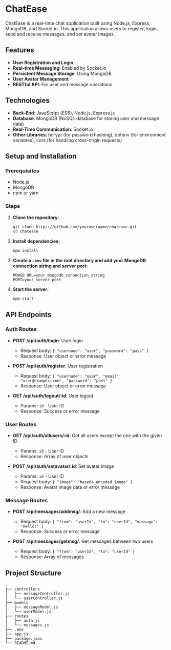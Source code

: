 # ChatEase

ChatEase is a real-time chat application built using Node.js, Express, MongoDB, and Socket.io. This application allows users to register, login, send and receive messages, and set avatar images.

## Features

- **User Registration and Login**
- **Real-time Messaging**: Enabled by Socket.io
- **Persistent Message Storage**: Using MongoDB
- **User Avatar Management**
- **RESTful API**: For user and message operations

## Technologies

- **Back-End**: JavaScript (ES6), Node.js, Express.js
- **Database**: MongoDB (NoSQL database for storing user and message data)
- **Real-Time Communication**: Socket.io
- **Other Libraries**: bcrypt (for password hashing), dotenv (for environment variables), cors (for handling cross-origin requests)

## Setup and Installation

### Prerequisites

- Node.js
- MongoDB
- npm or yarn

### Steps

1. **Clone the repository:**

    ```bash
    git clone https://github.com/yourusername/chatease.git
    cd chatease
    ```

2. **Install dependencies:**

    ```bash
    npm install
    ```

3. **Create a `.env` file in the root directory and add your MongoDB connection string and server port:**

    ```plaintext
    MONGO_URL=your_mongodb_connection_string
    PORT=your_server_port
    ```

4. **Start the server:**

    ```bash
    npm start
    ```

## API Endpoints

### Auth Routes

- **POST /api/auth/login**: User login
  - Request body: `{ "username": "user", "password": "pass" }`
  - Response: User object or error message

- **POST /api/auth/register**: User registration
  - Request body: `{ "username": "user", "email": "user@example.com", "password": "pass" }`
  - Response: User object or error message

- **GET /api/auth/logout/:id**: User logout
  - Params: `id` - User ID
  - Response: Success or error message

### User Routes

- **GET /api/auth/allusers/:id**: Get all users except the one with the given ID
  - Params: `id` - User ID
  - Response: Array of user objects

- **POST /api/auth/setavatar/:id**: Set avatar image
  - Params: `id` - User ID
  - Request body: `{ "image": "base64_encoded_image" }`
  - Response: Avatar image data or error message

### Message Routes

- **POST /api/messages/addmsg/**: Add a new message
  - Request body: `{ "from": "userId", "to": "userId", "message": "Hello!" }`
  - Response: Success or error message

- **POST /api/messages/getmsg/**: Get messages between two users
  - Request body: `{ "from": "userId", "to": "userId" }`
  - Response: Array of messages

## Project Structure

```plaintext
.
├── controllers
│   ├── messageController.js
│   └── userController.js
├── models
│   ├── messageModel.js
│   └── userModel.js
├── routes
│   ├── auth.js
│   └── messages.js
├── .env
├── app.js
├── package.json
└── README.md
